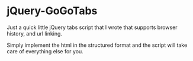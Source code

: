 # jQuery-GoGoTabs
Just a quick little jQuery tabs script that I wrote that supports browser history, and url linking.

Simply implement the html in the structured format and the script will take care of everything else for you.
